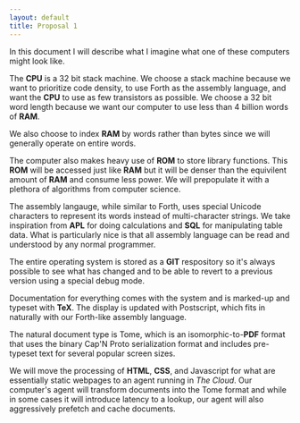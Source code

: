 ```yaml
---
layout: default
title: Proposal 1
---
```


In this document I will describe what I imagine what one of these
computers might look like.

The **CPU** is a 32 bit stack machine. We choose a stack machine
because we want to prioritize code density, to use Forth as the
assembly language, and want the **CPU** to use as few transistors as
possible. We choose a 32 bit word length because we want our computer
to use less than 4 billion words of **RAM**.

We also choose to index **RAM** by words rather than bytes since we
will generally operate on entire words.

The computer also makes heavy use of **ROM** to store library
functions. This **ROM** will be accessed just like **RAM** but
it will be denser than the equivilent amount of **RAM** and consume
less power. We will prepopulate it with a plethora of algorithms
from computer science.

The assembly langauge, while similar to Forth, uses special Unicode
characters to represent its words instead of multi-character strings.
We take inspiration from **APL** for doing calculations and **SQL**
for manipulating table data. What is particularly nice is that all
assembly language can be read and understood by any normal programmer.

The entire operating system is stored as a **GIT** respository so it's
always possible to see what has changed and to be able to revert to
a previous version using a special debug mode.

Documentation for everything comes with the system and is marked-up
and typeset with **TeX**. The display is updated with Postscript,
which fits in naturally with our Forth-like assembly language.

The natural document type is Tome, which is an isomorphic-to-**PDF**
format that uses the binary Cap'N Proto serialization format and
includes pre-typeset text for several popular screen sizes.

We will move the processing of **HTML**, **CSS**, and Javascript for
what are essentially static webpages to an agent running in *The
Cloud*. Our computer's agent will transform documents into the Tome
format and while in some cases it will introduce latency to a lookup,
our agent will also aggressively prefetch and cache documents.

